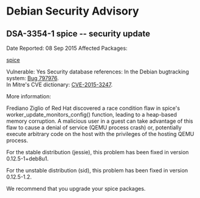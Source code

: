 
Debian Security Advisory
========================


DSA-3354-1 spice -- security update
-----------------------------------



Date Reported:
08 Sep 2015
Affected Packages:

[spice](https://packages.debian.org/src:spice)

Vulnerable:
Yes
Security database references:
In the Debian bugtracking system: [Bug 797976](https://bugs.debian.org/cgi-bin/bugreport.cgi?bug=797976).  
In Mitre's CVE dictionary: [CVE-2015-3247](https://security-tracker.debian.org/tracker/CVE-2015-3247).  

More information:

Frediano Ziglio of Red Hat discovered a race condition flaw in spice's
worker\_update\_monitors\_config() function, leading to a heap-based memory
corruption. A malicious user in a guest can take advantage of this flaw
to cause a denial of service (QEMU process crash) or, potentially
execute arbitrary code on the host with the privileges of the hosting
QEMU process.


For the stable distribution (jessie), this problem has been fixed in
version 0.12.5-1+deb8u1.


For the unstable distribution (sid), this problem has been fixed in
version 0.12.5-1.2.


We recommend that you upgrade your spice packages.





